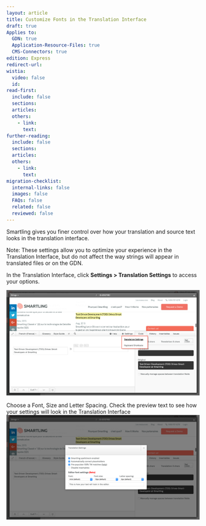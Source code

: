 ```yaml
---
layout: article
title: Customize Fonts in the Translation Interface
draft: true
Applies to:
  GDN: true
  Application-Resource-Files: true
  CMS-Connectors: true
edition: Express
redirect-url:
wistia:
  video: false
  id:
read-first:
  include: false
  sections:
  articles:
  others:
    - link:
      text:
further-reading:
  include: false
  sections:
  articles:
  others:
    - link:
      text:
migration-checklist:
  internal-links: false
  images: false
  FAQs: false
  related: false
  reviewed: false
---
```



Smartling gives you finer control over how your translation and source text looks in the translation interface.

Note: These settings allow you to optimize your experience in the Translation Interface, but do not affect the way strings will appear in translated files or on the GDN.

In the Translation Interface, click **Settings &gt; Translation Settings** to access your options.

![](/uploads/versions/smartling___translations_management_and_cloudcannon_and_skype---x----2557-1396x---.png)

Choose a Font, Size and Letter Spacing. Check the preview text to see how your settings will look in the Translation Interface![](/uploads/versions/screenshot_6_21_16__2_07_pm---x----2560-1387x---.png)